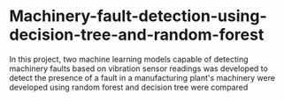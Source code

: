 # Machinery-fault-detection-using-decision-tree-and-random-forest
In this project, two machine learning models capable of detecting machinery faults based on vibration sensor readings was developed to detect the presence of a fault in a manufacturing plant's machinery were developed using random forest and decision tree were compared
